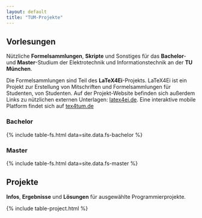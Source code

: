 ```yaml
---
layout: default
title: "TUM-Projekte"
---
```


## Vorlesungen

Nützliche **Formelsammlungen**, **Skripte** und Sonstiges für das **Bachelor**- und **Master**-Studium der Elektrotechnik und Informationstechnik an der **TU München**.

Die Formelsammlungen sind Teil des **LaTeX4Ei**-Projekts. LaTeX4Ei ist ein Projekt zur Erstellung von Mitschriften und Formelsammlungen für Studenten, von Studenten. Auf der Projekt-Website befinden sich außerdem Links zu nützlichen externen Unterlagen: [latex4ei.de](https://latex4ei.de/). Eine interaktive mobile Platform findet sich auf [tex4tum.de](https://www.tex4tum.de)

### Bachelor

{% include table-fs.html data=site.data.fs-bachelor %}

### Master

{% include table-fs.html data=site.data.fs-master %}

## Projekte

**Infos**, **Ergebnisse** und **Lösungen** für ausgewählte Programmierprojekte.

{% include table-project.html %}
